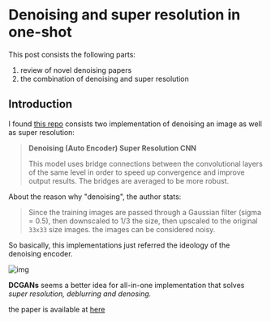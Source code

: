 # Denoising and super resolution in one-shot

This post consists the following parts:

1. review of novel denoising papers
2. the combination of denoising and super resolution



## Introduction

I found [this repo](https://github.com/titu1994/Image-Super-Resolution) consists two implementation of denoising an image as well as super resolution:

> __Denoising (Auto Encoder) Super Resolution CNN__
>
> This model uses bridge connections between the convolutional layers of the same level in order to speed up convergence and improve output results. The bridges are averaged to be more robust.



About the reason why "denoising", the author stats:

> Since the training images are passed through a Gaussian filter (sigma = 0.5), then downscaled to 1/3 the size, then upscaled to the original `33x33` size images. the images can be considered noisy. 

So basically, this implementations just referred the ideology of the denoising encoder.

![img](https://raw.githubusercontent.com/titu1994/ImageSuperResolution/master/architectures/Denoise.png)

__DCGANs__ seems a better idea for all-in-one implementation that solves _super resolution, deblurring and denosing._

the paper is available at [here](http://stanford.edu/class/ee367/Winter2017/yan_wang_ee367_win17_report.pdf)



